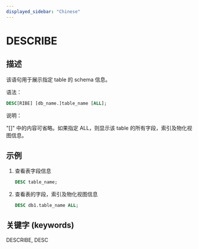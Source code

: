 ```yaml
---
displayed_sidebar: "Chinese"
---
```


# DESCRIBE

## 描述

该语句用于展示指定 table 的 schema 信息。

语法：

```sql
DESC[RIBE] [db_name.]table_name [ALL];
```

说明：

"[]" 中的内容可省略。如果指定 ALL，则显示该 table 的所有字段，索引及物化视图信息。

## 示例

1. 查看表字段信息  

    ```sql
    DESC table_name;
    ```

2. 查看表的字段，索引及物化视图信息

    ```sql
    DESC db1.table_name ALL;
    ```

## 关键字 (keywords)

DESCRIBE, DESC
